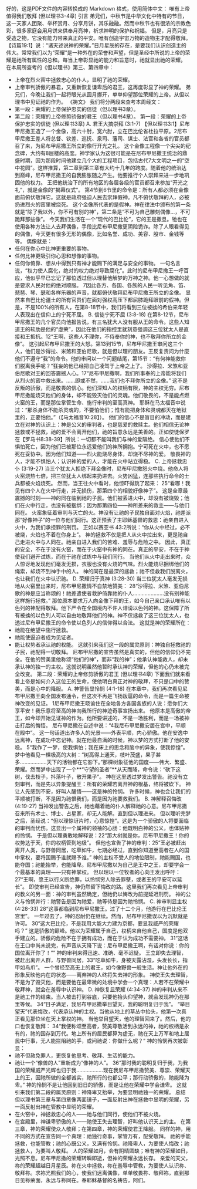 好的，这是PDF文件的内容转换成的 Markdown 格式，使用简体中文：
唯有上帝值得我们敬拜 (但以理书3-4章)
引言
弟兄们，中秋节是中华文化中特有的节日，这一天家人团聚、举杯赏月、分享月饼，其乐融融。然而中秋节也有很浓的宗教色彩，很多家庭会用月饼来供奉月亮神，祈求神明的保护和祝福。
但是，月亮只是受造之物，它没有能力带来真正的平安。唯有创造宇宙万物的造物主才配得敬拜。
【诗篇19:1】说：“诸天述说神的荣耀。”日月星辰的存在，是要我们认识创造主的伟大。常常我们以为“荣耀”是一种外在的荣誉和声望，但是圣经中所说的上帝的荣耀是祂所有属性的总和。每当上帝彰显祂的能力和旨意时，祂就显出祂的荣耀。
在本周所查考的《但以理书》第三、第四章中：
 * 上帝在烈火窑中拯救忠心的仆人，显明了祂的荣耀。
 * 上帝审判骄傲的暴君，又重新恢复谦卑后的君王，这再度彰显了神的荣耀。
弟兄们，今晚让我们一起将眼光从圆月挪开，单单仰望那位荣耀的上帝。从但以理书中见证祂的作为。
《祷文》
我们将分两段来查考本周经文：
 * 第一段：荣耀的上帝保护忠实的信徒（但以理书3章）。
 * 第二段：荣耀的上帝修剪骄傲的君王（但以理书4章）。
第一段：荣耀的上帝保护忠实的信徒 (但以理书3章)
A. 君王大搞崇拜 (3:1-7)
【但以理书3:1】尼布甲尼撒王造了一个金像，高六十肘，宽六肘，立在巴比伦省杜拉平原。2尼布甲尼撒王差人将总督、钦差、巡抚、泉司、藩司、谋士、法官和各省的官员都召了来，为尼布甲尼撒王所立的像行开光之礼。
这个金像工程像一个尖尖的纪念碑，大约有8层楼的高度。神学家认为这很可能是在尼布甲尼撒王统治的鼎盛时期，因为那段时间他建立几个大的工程项目，包括古代7大文明之一的“空中花园”。这样推算，第二章到第三章有大约十几年的跨度。随着他的统治达到巅峰，尼布甲尼撒王的自我膨胀随之产生。他要推行个人崇拜来进一步地巩固他的权力。
王把他统治下的所有地区的各层各级的官员都召来参加“开光之礼”，就是金像的“揭幕仪式”。
第4节到6节里的命令是：所有人都必须在金像面前俯伏敬拜它。这就是政府强迫人民去崇拜假神。凡不俯伏敬拜的人，必被扔进烈火的窑里被烧死。
这个金像所代表的是假神。神在律法中颁布的第一条就是“除了我以外，你不可有别的神”，第二条是“不可为自己雕刻偶像...，不可跪拜那些像”。
今天我们生活在一个“现代的巴比伦”，它的王是撒旦。牠也在使用各种方法让人去拜偶像，手段比尼布甲尼撒更阴险诡诈。除了人眼看得见的偶像，今天更有很多无形的偶像，比如名誉、成功、美容、股市、金钱等等。
偶像就是：
 * 任何在你心中比神更重要的事物。
 * 任何比神更吸引你心思和想像的事物。
 * 任何你倚靠、想从中得到只有神才能赐下的满足与安全的事物。
一句名言说，“权力使人腐化，绝对的权力绝对导致腐化”。此时的尼布甲尼撒王一呼百应，他似乎早已忘记了那位透过但以理替他解梦的万神之神。他一心想做的就是要求人民对他的绝对顺服。
7因此各方、各国、各族的人民一听见角、笛、琵琶、琴、瑟和各样乐器的声音，就都俯伏敬拜尼布甲尼撒王所立的金像。
显然来自巴比伦疆土的所有官员们在面对强权高压下都屈膝跪拜眼前的假神。但是，不是100%的所有人，在第8-18节中，我们将看到三位被掳的希伯来年轻人表现出在信仰上的宁死不屈。
B. 信徒宁死不屈 (3:8-18)
在第8-12节，尼布甲尼撒王的几个官员向他报告说，有三名犹大人没有服从王的命令。这些人知道王的软肋是他的“虚荣”，因此在他们的指控里就刻意强调这三位犹太人是直接和王抵抗。12“王啊，这些人不理你，不侍奉你的神，也不敬拜你所立的金像”。
这引起尼布甲尼撒王的大怒。第13到15节，尼布甲尼撒王审问这三个人，他们是沙得拉、米煞和亚伯尼歌，就是但以理的朋友。王反复责问为什麼他们不遵守“我”的命令。他的审问以一个问题结尾，第15节：“有何神能救你们脱离我手呢？”狂妄的他已经把自己凌驾于上帝之上了。
沙得拉、米煞和亚伯尼歌对王的回答震撼人心。17“尼布甲尼撒啊，我们所事奉的上帝能将我们从烈火的窑中救出来。……即或不然，……我们也不拜你所立的金像。”
这不是反叛的骄傲，而是敬畏的信心。他们深知人的权柄有限，神的主权无穷。尼布甲尼撒能烧灭他们的身体，却不能毁灭他们的灵魂。他们敬畏的，不是能点燃火窑的王，而是那位掌管生命、施行审判的至高真神。
耶稣在马太福音中说过：“那杀身体不能杀灵魂的，不要怕他们；惟有能把身体和灵魂都灭在地狱里的，正要怕他。”（【马太福音10:28】）。
他们的信心不是盲目的冲动，而是建立在对神的认识上：神是公义的审判者，也是慈爱的救赎主。他们相信无论神拯救或不拯救，祂的爱不会离开他们，祂的旨意永远是美善的。正如使徒保罗在【罗马书8:38-39】所说：一切都不能叫我们与神的爱隔绝。
信心使他们不惧怕死亡，因为他们已被那位永远爱他们的神所拥抱。宁可死在火中，也不愿死在妥协中。因为他们知道——烈火能烧尽身体，却烧不尽神的爱。
敬畏神的人，才能不惧怕人；认识神的爱的人，才能在火中站立得稳。
C. 上帝拯救忠仆 (3:19-27)
当三个犹太人拒绝下拜金像时，尼布甲尼撒怒火中烧。他命人将火窑烧热七倍，把三位犹太人绑起来扔进去。火势凶猛，连那些执行命令的士兵都被火焰烧死。
然而，当王往火中看时，他惊吓得跳了起来：
25“看哪！我见有四个人在火中行走，并无损伤，那第四个的相貌好像神子”。
这是全章最震撼的时刻——神的同在临到祂的子民。他们被丢进火中，却没有被烧毁；他们在火中行走，也没有被捆绑；因为那第四位——神所差来的救主——与他们同在。
火窑象征着审判与灭亡的火。神没有让祂的子民独自面对火焰，祂差派那“好像神子”的一位与他们同行。这正预表了主耶稣基督的救恩：祂亲自进入火中，为我们承担罪的刑罚。
正如以赛亚书 43:2所说：“你从火中经过，必不被烧，火焰也不着在你身上”。
神的拯救不仅是把人从火中拉出来，更是祂自己走进火中与人同在。祂亲自进入我们的苦难、羞辱与危险之中。
因此，真正的安全，不在于没有火窑，而在于火窑中有神的同在。真正的平安，不在于神使我们避开试炼，而在于祂在试炼中与我们同行。
当他们从火中走出来时，众人惊讶地发现他们毫发无损，衣服也没有火烧的气味。烈火能烧尽捆绑他们的绳索，却烧不到神手中的人。
神的同在是最深的拯救；祂不但救我们脱离火，也让我们在火中认识祂。
D. 荣耀归于真神 (3:28-30)
当三位犹太人毫发无损地从火窑里出来时，尼布甲尼撒情不自禁地赞美：
28“沙得拉、米煞、亚伯尼歌的神是应当称颂的！祂差遣使者救护倚靠祂的仆人…………………没有别神能这样施行拯救。”
那位原本要求万人向金像下拜的王，如今自己亲口承认唯有以色列的神配得敬拜。他下严令在全国境内不许人诽谤以色列的神。这保障了所有被掳的以色列人可以自由地敬拜他们的神。神不仅拯救了这三位犹太人，也透过尼布甲尼撒王的命令使以色列人的信仰得以合法。
这就是神的荣耀所在：
 * 祂能在绝望中施行拯救。
 * 祂能使逼迫者成为见证者。
 * 能让权势者承认祂的权能。
这就引来我们这一段的属灵原则：神独自拯救祂的子民，祂配得一切敬拜。
尼布甲尼撒的宣告虽然是真实的，但他的信仰仍不完全。在他的赞美里他称颂“他们的神”，而非“我的神”；他承认神能救人，却未承认神的独一的主权。这就说明虽然他暂时承认神的荣耀，但他的心仍未被完全改变。
第二段：荣耀的上帝修剪骄傲的君王 (但以理书4章)
下面我们就来看看上帝是如何介入这位王的生命，使他明白真正对神的敬拜，不只是口中的赞美，而是心中的降服。
A. 神警告显怜悯 (4:1-18)
在本章中，我们再次看见尼布甲尼撒王向全国发布通令，但这次不再是飞扬跋扈的命令，而是一篇生命被神改变的见证。
1尼布甲尼撒王晓谕住在全地各方各国各族的人说：愿你们大享平安！我乐意将至高的神向我所行的神迹奇事宣扬出来。
他原本是高傲的帝王，如今却开始见证神的作为。他所要讲述的，不是一场胜利，而是一场被神击打后的悔悟。
尼布甲尼撒在自述中说：“4我尼布甲尼撒安居在宫中，平顺在殿中”。
这一句话道出许多人的光景——外表平顺，内心骄傲。他在安逸中远离神，在成功中忘记神。就在他最自满的时候，神以梦的方式打断了他的安稳。
5“我作了一梦，使我惧怕；我在床上的思念和脑中的异象，使我惊惶”。
梦中他看见一棵极高的大树：“树高得上通天，枝叶茂盛，果子甚多………………天下的活物都在它影下。”那棵树象征他的国度——伟大、繁盛、荣耀。然而梦中出现了一个**“守望的圣者”**从天而降，命令说：“砍下这树，伐去枝子，抖落叶子，散开果子”。
神在这里透过梦发出警告。祂没有立刻审判，而是先以异象提醒王：所有的荣耀若离开神的根基，终将被砍下。
神让人先感到不安，好叫人醒悟——这是神的怜悯。
许多时候，神也会让我们的平顺被打断，不是因为祂恨我们，而是因为祂要救我们。
B. 神解释召悔改 (4:19-27)
当神发出警告之后，祂也藉着祂的仆人解释祂的心意。尼布甲尼撒召来所有术士、博士、占星家，却无人能解。直到但以理进来。
但以理听完梦之后，圣经说：“但以理惊讶片时，心意惊惶”。这是为一个骄傲的人将要面临的审判而忧伤。这显出一个属神的领袖的心肠：他既明白神的公义，也体贴神的怜悯。
于是但以理勇敢地解释说：22“那大树就是你，尼布甲尼撒王！你的权势达于天，你的权柄管到地极”。
但他也宣告了神的审判：25“王必被赶出离开人类，与野兽同居，吃草如牛，七期必经过，直到你知道至高者在人的国中掌权，要将国赐予谁就赐予谁。”
神的主权不受人的地位限制，祂能赐国，也能夺国；祂能抬举，也能降卑。尼布甲尼撒以为自己是王中之王，却要学会一个最基本的真理——只有神掌权。
但以理以一位牧者的心向王发出呼吁：
27“王啊，愿王以行义断绝罪，以怜悯穷人除去罪孽，或者王的平安可以延长”。
即使审判已经宣告，神仍然留下悔改的路。这里我们再次看见上帝审判的教义的另一面：神的审判虽然确定，但祂仍以悔改为前提延迟刑罚。
神的公义与怜悯并行：祂警告是因为祂爱，祂等待是因为祂怜悯。
C. 神审判显主权 (4:28-33)
28“这事都临到尼布甲尼撒王。过了十二个月，他游行在巴比伦王宫里”。
一年过去了，神的忍耐仍在继续。然而，尼布甲尼撒误以为沉默就是许可。
30“这大巴比伦，不是我用大能大力建为京都，要显我威严的荣耀吗？”
这是骄傲的巅峰。他以为荣耀属于自己，权柄来自他自己，国度是他双手建立的。骄傲的危险不在于拥有成功，而在于认为成功不需要神。
31“这话在王口中尚未说完，有声音从天降下说：尼布甲尼撒王啊，有话对你说：你的国位离开你了！””
神的审判来得迅速、准确、毫不迟疑。
王立即失去理智，被赶出离开人群，与野兽同居，33“吃草如牛，身被天露沾湿，头发长长，指甲如鸟爪”。
一个曾经至高无上的君王，如今像野兽一般生活。神让他外在的形象反映他内在的状态——离弃神的人终将失去神的形象。
神使王失去理智，不是为了毁灭他，而是要他在最卑微的处境中学会一个真理：人若不在荣耀中敬拜神，就会在羞辱中认识神。
D. 神恢复显荣耀 (4:34-37)
神的审判从来不是祂工作的结束。当人被击打到谷底，只要他抬头仰望神，就会发现神仍在那里等候。
34“日子满足，我尼布甲尼撒举目望天，我的聪明复归于我”。
“举目望天”代表悔改，代表承认神的主权。当他从地上的草丛中抬头，他第一次真正看见那位坐在天上掌权的神。
当他举目望天，他的理智回来了。然后，他的口也恢复敬拜：
34“我便称颂至高者，赞美尊敬活到永远的神，祂的权柄是永有的，祂的国存到万代。地上所有的居民都算为虚无，祂在天上万军和地上居民中行事，无人能拦阻祂的手，或问祂说：你做什么呢？”
神的怜悯再次被彰显：
 * 祂不但赦免罪人，更恢复他思考、敬拜、生活的能力。
 * 祂让一个“像兽的人”重新成为“像神的人”。
36“那时我的聪明复归于我，为我国的荣耀威严光辉也归于我………………现在我尼布甲尼撒赞美、尊崇、荣耀天上的王，因祂所做的全都诚实，祂所行的也都公平；那行动骄傲的，祂能降为卑。”
神的怜悯不是让他回到旧日的骄傲，而是让他在荣耀中学会谦卑。
这就引来我们第二段的属灵原则：神降卑又抬举，为要显明祂独一的荣耀。
总结
但以理书第三章与第四章像两面镜子，一面反射出神在拯救中显明的荣耀，另一面反射出神在管教中显明的荣耀。
 * 在火窑中，神拯救忠心的人——祂与他们同行，使他们不被火烧。
 * 在宫殿里，神谦卑骄傲的人——祂使王失去理智，好叫他认识天上的主。
在第三章，神的荣耀使众人敬拜；在第四章，神的荣耀使君王降服。
同样的神，用不同的方式在宣告同一个真理：祂独行奇事，掌管万有，配受敬拜。
祂的手能拯救，也能管教；祂的心既公义，又满有怜悯。祂降卑人，为要使人悔改；祂拯救人，为要叫人敬拜。
人的荣耀如月，会有阴晴圆缺；唯有神的荣耀如日，光照不息。尼布甲尼撒的荣耀转瞬即逝，但神的荣耀永远长存。
亲爱的天父，祢的荣耀超越日月星辰。祢在火中拯救，祢在羞辱中管教，为要使人认识祢、敬拜祢。求祢光照我们的心，使我们远离偶像，单单敬畏祢、敬拜祢，直到那日见祢荣面，永远与祢同在。奉耶稣基督的名祷告，阿们。
